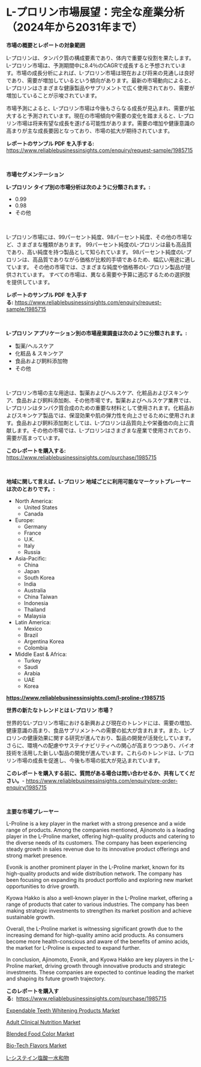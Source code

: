 <p><h1>L-プロリン市場展望：完全な産業分析（2024年から2031年まで）</h1></p><p><strong>市場の概要とレポートの対象範囲</strong></p>
<p><p>L-プロリンは、タンパク質の構成要素であり、体内で重要な役割を果たします。L-プロリン市場は、予測期間中に8.4％のCAGRで成長すると予想されています。市場の成長分析によれば、L-プロリン市場は現在および将来の見通しは良好であり、需要が増加しているという傾向があります。最新の市場動向によると、L-プロリンはさまざまな健康製品やサプリメントで広く使用されており、需要が増加していることが示唆されています。</p><p>市場予測によると、L-プロリン市場は今後もさらなる成長が見込まれ、需要が拡大すると予測されています。現在の市場傾向や需要の変化を踏まえると、L-プロリン市場は将来有望な成長を遂げる可能性があります。需要の増加や健康意識の高まりが主な成長要因となっており、市場の拡大が期待されています。</p></p>
<p><strong>レポートのサンプル PDF を入手する:</strong> <a href="https://www.reliablebusinessinsights.com/enquiry/request-sample/1985715">https://www.reliablebusinessinsights.com/enquiry/request-sample/1985715</a></p>
<p>&nbsp;</p>
<p><strong>市場セグメンテーション</strong></p>
<p><strong>L-プロリン タイプ別の市場分析は次のように分類されます。:</strong></p>
<p><ul><li>0.99</li><li>0.98</li><li>その他</li></ul></p>
<p>&nbsp;</p>
<p><p>L-プロリン市場には、99パーセント純度、98パーセント純度、その他の市場など、さまざまな種類があります。 99パーセント純度のL-プロリンは最も高品質であり、高い純度を持つ製品として知られています。 98パーセント純度のL-プロリンは、高品質でありながら価格が比較的手頃であるため、幅広い用途に適しています。 その他の市場では、さまざまな純度や価格帯のL-プロリン製品が提供されています。 すべての市場は、異なる需要や予算に適応するための選択肢を提供しています。</p></p>
<p><strong>レポートのサンプル PDF を入手する:</strong>&nbsp;<a href="https://www.reliablebusinessinsights.com/enquiry/request-sample/1985715">https://www.reliablebusinessinsights.com/enquiry/request-sample/1985715</a></p>
<p>&nbsp;</p>
<p><strong> L-プロリン アプリケーション別の市場産業調査は次のように分類されます。:</strong></p>
<p><ul><li>製薬/ヘルスケア</li><li>化粧品 & スキンケア</li><li>食品および飼料添加物</li><li>その他</li></ul></p>
<p>&nbsp;</p>
<p><p>L-プロリン市場の主な用途は、製薬およびヘルスケア、化粧品およびスキンケア、食品および飼料添加剤、その他市場です。製薬およびヘルスケア業界では、L-プロリンはタンパク質合成のための重要な材料として使用されます。化粧品およびスキンケア製品では、保湿効果や肌の弾力性を向上させるために使用されます。食品および飼料添加剤としては、L-プロリンは品質向上や栄養価の向上に貢献します。その他の市場では、L-プロリンはさまざまな産業で使用されており、需要が高まっています。</p></p>
<p><strong>このレポートを購入する:</strong>&nbsp; <a href="https://www.reliablebusinessinsights.com/purchase/1985715">https://www.reliablebusinessinsights.com/purchase/1985715</a></p>
<p>&nbsp;</p>
<p><strong>地域に関して言えば、L-プロリン 地域ごとに利用可能なマーケットプレーヤーは次のとおりです。:</strong></p>
<p><ul>
    <li>
        North America:
        <ul>
            <li>United States</li>
            <li>Canada</li>
        </ul>
    </li>
    <li>
        Europe:
        <ul>
            <li>Germany</li>
            <li>France</li>
            <li>U.K.</li>
            <li>Italy</li>
            <li>Russia</li>
        </ul>
    </li>
    <li>
        Asia-Pacific:
        <ul>
            <li>China</li>
            <li>Japan</li>
            <li>South Korea</li>
            <li>India</li>
            <li>Australia</li>
            <li>China Taiwan</li>
            <li>Indonesia</li>
            <li>Thailand</li>
            <li>Malaysia</li>
        </ul>
    </li>
    <li>
        Latin America:
        <ul>
            <li>Mexico</li>
            <li>Brazil</li>
            <li>Argentina Korea</li>
            <li>Colombia</li>
        </ul>
    </li>
    <li>
        Middle East & Africa:
        <ul>
            <li>Turkey</li>
            <li>Saudi</li>
            <li>Arabia</li>
            <li>UAE</li>
            <li>Korea</li>
        </ul>
    </li>
    </ul></p>
<p><strong><a href="https://www.reliablebusinessinsights.com/l-proline-r1985715">https://www.reliablebusinessinsights.com/l-proline-r1985715</a></strong>&nbsp;</p>
<p><strong>世界の新たなトレンドとは L-プロリン 市場？</strong></p>
<p><p>世界的なL-プロリン市場における新興および現在のトレンドには、需要の増加、健康意識の高まり、食品サプリメントへの需要の拡大が含まれます。また、L-プロリンの健康効果に関する研究が進んでおり、製品の開発が活発化しています。さらに、環境への配慮やサステイナビリティへの関心が高まりつつあり、バイオ技術を活用した新しい製品の開発が進んでいます。これらのトレンドは、L-プロリン市場の成長を促進し、今後も市場の拡大が見込まれています。</p></p>
<p><strong>このレポートを購入する前に、質問がある場合は問い合わせるか、共有してください。</strong>- <a href="https://www.reliablebusinessinsights.com/enquiry/pre-order-enquiry/1985715">https://www.reliablebusinessinsights.com/enquiry/pre-order-enquiry/1985715</a></p>
<p>&nbsp;</p>
<p><strong>主要な市場プレーヤー</strong></p>
<p><p>L-Proline is a key player in the market with a strong presence and a wide range of products. Among the companies mentioned, Ajinomoto is a leading player in the L-Proline market, offering high-quality products and catering to the diverse needs of its customers. The company has been experiencing steady growth in sales revenue due to its innovative product offerings and strong market presence. </p><p>Evonik is another prominent player in the L-Proline market, known for its high-quality products and wide distribution network. The company has been focusing on expanding its product portfolio and exploring new market opportunities to drive growth. </p><p>Kyowa Hakko is also a well-known player in the L-Proline market, offering a range of products that cater to various industries. The company has been making strategic investments to strengthen its market position and achieve sustainable growth. </p><p>Overall, the L-Proline market is witnessing significant growth due to the increasing demand for high-quality amino acid products. As consumers become more health-conscious and aware of the benefits of amino acids, the market for L-Proline is expected to expand further. </p><p>In conclusion, Ajinomoto, Evonik, and Kyowa Hakko are key players in the L-Proline market, driving growth through innovative products and strategic investments. These companies are expected to continue leading the market and shaping its future growth trajectory.</p></p>
<p><strong>このレポートを購入する:</strong>&nbsp;&nbsp;<a href="https://www.reliablebusinessinsights.com/purchase/1985715">https://www.reliablebusinessinsights.com/purchase/1985715</a></p>
<p><p><a href="https://github.com/wwwkeltoum/Market-Research-Report-List-3/blob/main/expendable-teeth-whitening-products-market.md">Expendable Teeth Whitening Products Market</a></p><p><a href="https://github.com/joannesouthgate/Market-Research-Report-List-3/blob/main/adult-clinical-nutrition-market.md">Adult Clinical Nutrition Market</a></p><p><a href="https://issuu.com/reportprime-2/docs/blended-food-color-market-size-2030.pptx">Blended Food Color Market</a></p><p><a href="https://issuu.com/reportprime-2/docs/bio-tech-flavors-market-size-2030.pptx">Bio-Tech Flavors Market</a></p><p><a href="https://github.com/schmahlson/Market-Research-Report-List-2/blob/main/5747395117666.md">L-システイン塩酸一水和物</a></p></p>